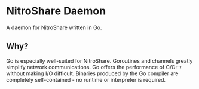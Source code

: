 # NitroShare Daemon

A daemon for NitroShare written in Go.

## Why?

Go is especially well-suited for NitroShare. Goroutines and channels greatly simplify network communications. Go offers the performance of C/C++ without making I/O difficult. Binaries produced by the Go compiler are completely self-contained - no runtime or interpreter is required.

